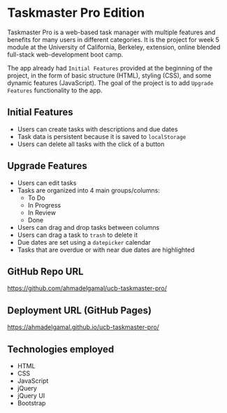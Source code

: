 # Taskmaster Pro Edition

Taskmaster Pro is a web-based task manager with multiple features and benefits for many users in different categories. It is the project for week 5 module at the University of California, Berkeley, extension, online blended full-stack web-development boot camp.

The app already had `Initial Features` provided at the beginning of the project, in the form of basic structure (HTML), styling (CSS), and some dynamic features (JavaScript). The goal of the project is to add `Upgrade Features` functionality to the app.

## Initial Features

- Users can create tasks with descriptions and due dates
- Task data is persistent because it is saved to `localStorage`
- Users can delete all tasks with the click of a button

## Upgrade Features

- Users can edit tasks
- Tasks are organized into 4 main groups/columns:
  - To Do
  - In Progress
  - In Review
  - Done
- Users can drag and drop tasks between columns
- Users can drag a task to `trash` to delete it
- Due dates are set using a `datepicker` calendar
- Tasks that are overdue or with near due dates are highlighted

## GitHub Repo URL

https://github.com/ahmadelgamal/ucb-taskmaster-pro/

## Deployment URL (GitHub Pages)

https://ahmadelgamal.github.io/ucb-taskmaster-pro/

## Technologies employed

- HTML
- CSS
- JavaScript
- jQuery
- jQuery UI
- Bootstrap
